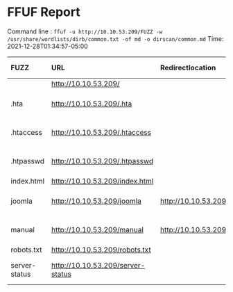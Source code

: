 # FFUF Report

  Command line : `ffuf -u http://10.10.53.209/FUZZ -w /usr/share/wordlists/dirb/common.txt -of md -o dirscan/common.md`
  Time: 2021-12-28T01:34:57-05:00

  | FUZZ | URL | Redirectlocation | Position | Status Code | Content Length | Content Words | Content Lines | Content Type | ResultFile |
  | :- | :-- | :--------------- | :---- | :------- | :---------- | :------------- | :------------ | :--------- | :----------- |
  |  | http://10.10.53.209/ |  | 1 | 200 | 11321 | 3503 | 376 | text/html |  |
  | .hta | http://10.10.53.209/.hta |  | 11 | 403 | 291 | 22 | 12 | text/html; charset=iso-8859-1 |  |
  | .htaccess | http://10.10.53.209/.htaccess |  | 12 | 403 | 296 | 22 | 12 | text/html; charset=iso-8859-1 |  |
  | .htpasswd | http://10.10.53.209/.htpasswd |  | 13 | 403 | 296 | 22 | 12 | text/html; charset=iso-8859-1 |  |
  | index.html | http://10.10.53.209/index.html |  | 2020 | 200 | 11321 | 3503 | 376 | text/html |  |
  | joomla | http://10.10.53.209/joomla | http://10.10.53.209/joomla/ | 2169 | 301 | 313 | 20 | 10 | text/html; charset=iso-8859-1 |  |
  | manual | http://10.10.53.209/manual | http://10.10.53.209/manual/ | 2441 | 301 | 313 | 20 | 10 | text/html; charset=iso-8859-1 |  |
  | robots.txt | http://10.10.53.209/robots.txt |  | 3436 | 200 | 257 | 46 | 16 | text/plain |  |
  | server-status | http://10.10.53.209/server-status |  | 3588 | 403 | 300 | 22 | 12 | text/html; charset=iso-8859-1 |  |
  